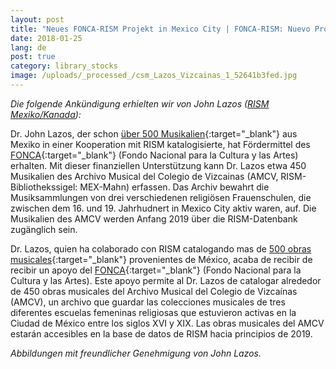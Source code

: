 ```yaml
---
layout: post
title: "Neues FONCA-RISM Projekt in Mexico City | FONCA-RISM: Nuevo Proyecto en la Ciudad de México"
date: 2018-01-25
lang: de
post: true
category: library_stocks
image: /uploads/_processed_/csm_Lazos_Vizcainas_1_52641b3fed.jpg
---
```



_Die folgende Ankündigung erhielten wir von John Lazos ([RISM Mexiko/Kanada](/de/workgroups/mexico-dr-john-g-lazos/home.html "Opens internal link in current window")):_

Dr. John Lazos, der schon [über 500 Musikalien](https://opac.rism.info/search?View=rism&siglum=MEX-*){:target="_blank"} aus Mexiko in einer Kooperation mit RISM katalogisierte, hat Fördermittel des [FONCA](https://foncaenlinea.cultura.gob.mx/resultados/resultados.php?directo=3401){:target="_blank"} (Fondo Nacional para la Cultura y las Artes) erhalten. Mit dieser finanziellen Unterstützung kann Dr. Lazos etwa 450 Musikalien des Archivo Musical del Colegio de Vizcainas (AMCV, RISM-Bibliothekssigel: MEX-Mahn) erfassen. Das Archiv bewahrt die Musiksammlungen von drei verschiedenen religiösen Frauenschulen, die zwischen dem 16. und 19. Jahrhudnert in Mexico City aktiv waren, auf. Die Musikalien des AMCV werden Anfang 2019 über die RISM-Datenbank zugänglich sein.

Dr. Lazos, quien ha colaborado con RISM catalogando mas de [500 obras musicales](https://opac.rism.info/search?View=rism&siglum=MEX-*){:target="_blank"} provenientes de México, acaba de recibir de recibir un apoyo del [FONCA](https://foncaenlinea.cultura.gob.mx/resultados/resultados.php?directo=3401){:target="_blank"} (Fondo Nacional para la Cultura y las Artes). Este apoyo permite al Dr. Lazos de catalogar alrededor de 450 obras musicales del Archivo Musical del Colegio de Vizcaínas (AMCV), un archivo que guardar las colecciones musicales de tres diferentes escuelas femeninas religiosas que estuvieron activas en la Ciudad de México entre los siglos XVI y XIX. Las obras musicales del AMCV estarán accesibles en la base de datos de RISM hacia principios de 2019.

_Abbildungen mit freundlicher Genehmigung von John Lazos._

<script type="text/javascript">var switchTo5x=true;</script><script type="text/javascript" src="http://w.sharethis.com/button/buttons.js"></script><script type="text/javascript">stLight.options({publisher: "9b601438-1ce1-49d8-bfd7-9cff5df54c17", doNotHash: false, doNotCopy: false, hashAddressBar: false});</script>


